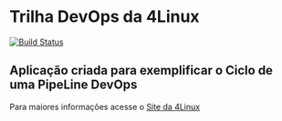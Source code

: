 # Trilha DevOps da 4Linux

<!-- Altere a Flag abaixo com sua URL do Travis -->
[![Build Status](https://travis-ci.com/claudneyis/DevOpsLab-HelloWorld.svg?branch=master)](https://travis-ci.com/claudneyis/DevOpsLab-HelloWorld)

## Aplicação criada para exemplificar o Ciclo de uma PipeLine DevOps


Para maiores informações acesse o [Site da 4Linux](https://www.4linux.com.br/cursos/devops)
